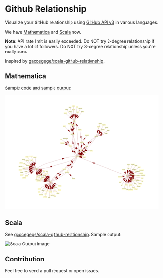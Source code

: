 # Github Relationship

Visualize your GitHub relationship using [GitHub API v3](https://developer.github.com/v3/) in various languages.

We have [Mathematica](#mathematica) and [Scala](#scala) now.

**Note:** API rate limit is easily exceeded. Do NOT try 2-degree relationship if you have a lot of followers. Do NOT try 3-degree relationship unless you're really sure.

Inspired by [gaocegege/scala-github-relationship](https://github.com/gaocegege/scala-github-relationship).

## Mathematica

[Sample code](github-relationship.nb) and sample output:

![Mathematica Output Image](d2-mathematica.png)

## Scala

See [gaocegege/scala-github-relationship](https://github.com/gaocegege/scala-github-relationship). Sample output:

![Scala Output Image](http://gaocegege.com/scala-github-relationship/example.png)

## Contribution

Feel free to send a pull request or open issues.
